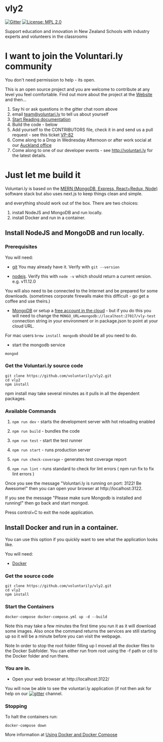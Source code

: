 # vly2

[![Gitter](https://badges.gitter.im/voluntarily/community.svg)](https://gitter.im/voluntarily/community?utm_source=badge&utm_medium=badge&utm_campaign=pr-badge)
[![License: MPL 2.0](https://img.shields.io/badge/License-MPL%202.0-brightgreen.svg)](https://opensource.org/licenses/MPL-2.0)

Support education and innovation in New Zealand Schools with industry experts and volunteers in the classrooms

# I want to join the Voluntari.ly community
You don't need permission to help - its open. 

This is an open source project and you are welcome to contribute at any level you feel comfortable. 
Find out more about the project at the [Website](http://voluntari.ly) and then...

1. Say hi or ask questions in the gitter chat room above
2. email team@voluntari.ly to tell us about yourself
3. [Start Reading documentation](https://voluntarily.atlassian.net/wiki/spaces/VP/overview)
4. Build the code - below
5. Add yourself to the CONTRIBUTORS file, check it in and send us a pull request - see this ticket [VP-82](https://voluntarily.atlassian.net/browse/VP-82)
6. Come along to a Drop in Wednesday Afternoon or after work social at our [Auckland office](https://goo.gl/maps/fEtq6mdpz446iXVQA)
7. Come along to one of our developer events - see http://voluntari.ly for the latest details.

# Just let me build it

Voluntari.ly is based on the [MERN (MongoDB, Express, React+Redux, Node)](http://mern.io/) software stack but also uses next.js to keep things clean and simple.

and everything should work out of the box. There are two choices: 

1. install NodeJS and MongoDB and run locally.
2. install Docker and run in a container. 

## Install NodeJS and MongoDB and run locally.

### Prerequisites
You will need:
* [git](https://git-scm.com/book/en/v2/Getting-Started-Installing-Git)
You may already have it. Verify with `git --version` 

* [nodejs](https://nodejs.org/en/download/). 
Verify this with `node -v` which should return a current version. e.g. v11.12.0

You will also need to be connected to the Internet and be prepared for some downloads. (sometimes corporate firewalls make this difficult - go get a coffee and use theirs.)

* [MongoDB](https://docs.mongodb.com/manual/installation/)
or setup a [free account in the cloud](https://cloud.mongodb.com) - but if you do this you will need to change the `MONGO_URL=mongodb://localhost:27017/vly-test` connection string in your environment or in package.json to point at your cloud URL.
  
For mac users `brew install mongodb` should be all you need to do.

* start the mongodb service

`mongod`

### Get the Voluntari.ly source code

    git clone https://github.com/voluntarily/vly2.git
    cd vly2
    npm install

npm install may take several minutes as it pulls in all the dependent packages. 

### Available Commands

1. `npm run dev` - starts the development server with hot reloading enabled

2. `npm run build` - bundles the code 

3. `npm run test` - start the test runner

4. `npm run start` - runs production server

5. `npm run check-coverage` - generates test coverage report 

6. `npm run lint` - runs standard to check for lint errors ( npm run fix to fix lint errors )


Once you see the message "Voluntari.ly is running on port: 3122! Be Awesome!" then you can open your browser at http://localhost:3122.

If you see the message "Please make sure Mongodb is installed and running!"  then go back and start mongod. 

Press control+C to exit the node application. 

## Install Docker and run in a container.
You can use this option if you quickly want to see what the application looks like.

You will need:
* [Docker](https://docs.docker.com/get-started/)

### Get the source code

    git clone https://github.com/voluntarily/vly2.git
    cd vly2
    npm install

### Start the Containers

    docker-compose docker-compose.yml up -d --build

Note this may take a few minutes the first time you run it as it will download some images.
Also once the command returns the services are still starting up so it will be a minute before you can visit the webpage.

Note In order to stop the root folder filling up I moved all the docker files to the Docker Subfolder. You can either run from root using the -f path or cd to the Docker folder and run there. 


### You are in.
* Open your web browser at http://localhost:3122/

You will now be able to see the voluntari.ly application (if not then ask for help on our [![gitter](https://badges.gitter.im/voluntarily/vly2.svg)](https://gitter.im/voluntarily/vly2?utm_source=badge&utm_medium=badge&utm_campaign=pr-badge&utm_content=badge) channel.

### Stopping
To halt the containers run:

    docker-compose down 

More information at [Using Docker and Docker Compose](https://voluntarily.atlassian.net/wiki/spaces/VP/pages/9044043/Using+Docker+and+Docker+Compose)

